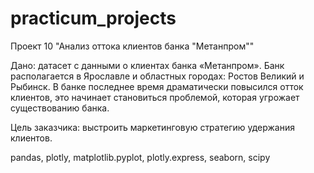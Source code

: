 # practicum_projects

Проект 10 "Анализ оттока клиентов банка "Метанпром""

Дано: датасет с данными о клиентах банка «Метанпром». Банк располагается в Ярославле и областных городах: Ростов Великий и Рыбинск. В банке последнее время драматически повысился отток клиентов, это начинает становиться проблемой, которая угрожает существованию банка.

Цель заказчика: выстроить маркетинговую стратегию удержания клиентов.

pandas, plotly, matplotlib.pyplot, plotly.express, seaborn, scipy
